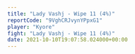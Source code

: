 ```yaml
---
title: "Lady Vashj - Wipe 11 (4%)"
reportCode: "9VghCRJvynYPpxG1"
player: "Kyore"
fight: "Lady Vashj - Wipe 11 (4%)"
date: 2021-10-10T19:07:58.024000+00:00
---
```

